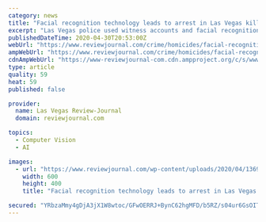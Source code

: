 ```yaml
---
category: news
title: "Facial recognition technology leads to arrest in Las Vegas killing"
excerpt: "Las Vegas police used witness accounts and facial recognition technology to identify a suspect in the April 13 shooting death of a man in the northwest valley."
publishedDateTime: 2020-04-30T20:53:00Z
webUrl: "https://www.reviewjournal.com/crime/homicides/facial-recognition-technology-leads-to-arrest-in-las-vegas-killing-2018249/"
ampWebUrl: "https://www.reviewjournal.com/crime/homicides/facial-recognition-technology-leads-to-arrest-in-las-vegas-killing-2018249/amp/"
cdnAmpWebUrl: "https://www-reviewjournal-com.cdn.ampproject.org/c/s/www.reviewjournal.com/crime/homicides/facial-recognition-technology-leads-to-arrest-in-las-vegas-killing-2018249/amp/"
type: article
quality: 59
heat: 59
published: false

provider:
  name: Las Vegas Review-Journal
  domain: reviewjournal.com

topics:
  - Computer Vision
  - AI

images:
  - url: "https://www.reviewjournal.com/wp-content/uploads/2020/04/13693244_web1_Nelson-Ortiz-043020.jpg?w=600"
    width: 600
    height: 400
    title: "Facial recognition technology leads to arrest in Las Vegas killing"

secured: "YRbzaMmy4gDjA3jX1W8wtoc/GFwOERRJ+BynC62hgMFD/b5RZ/s04ur6GsOITFUCUak6t2XFKJmJjxQojwuXrq6q6ALN86TKVDlCm8eq4xF0uECG6vx0e3Ymt1bTzSUQkz/mJdm5XDKfVmQSWmTYmuY8TP949JdOw+enqkn8Wh0WrfqyGXhB8mgU1OHfW+nX7z+AK8IHHVhwaXiZGpQ6yvk3oyTqH0XfJCJ7uMvTROwD95K2Q7+mHuPMgh1JwgBylO8d0qivzKzabZh5+ef55ZcKpGCHzmp9pT3n7t8OX7K0RUZJ28qHbuP7GCngO6QoynIfkEHVRb1TjLmlr6/N3MbfLSdYWyKoaWcxj9aKvcrLHcyKPGWp745FCuyqODZXjoWet0w/pe790VnlLI0Ica+V5tVJnyv/8fojPI+VLUCP3daJLyq9aQxgUu+kVwm/5ERbXg8hZ4aTAt+C6UgTFcEOhb/DY9S1MedJuIwRw88=;I+JvjgKo3c/7bZys7pA92w=="
---
```


